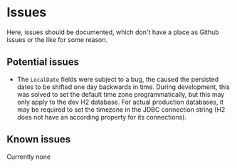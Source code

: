 # Issues

Here, issues should be documented, which don't have a place as Github issues or the like for some reason.

## Potential issues
* The `LocalDate` fields were subject to a bug, the caused the persisted dates to be shifted one day backwards in time. During development, this was solved to set the default time zone programmatically, but this may only apply to the dev H2 database. For actual production databases, it may be required to set the timezone in the JDBC connection string (H2 does not have an according property for its connections). 

## Known issues
Currently none